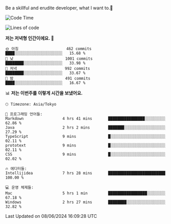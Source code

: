 Be a skillful and erudite developer, what I want to.👶

<!--START_SECTION:waka-->
![Code Time](http://img.shields.io/badge/Code%20Time-867%20hrs%2044%20mins-blue)

![Lines of code](https://img.shields.io/badge/%EC%A0%80%EB%8A%94%20%EC%97%AC%ED%83%9C%EA%B9%8C%EC%A7%80%20-2.3%20million%20%EC%A4%84%EC%9D%98%20%EC%BD%94%EB%93%9C%EB%A5%BC%20%EC%9E%91%EC%84%B1%ED%96%88%EC%96%B4%EC%9A%94.-blue)

**저는 저녁형 인간이에요. 🦉** 

```text
🌞 아침                     462 commits         ████░░░░░░░░░░░░░░░░░░░░░   15.68 % 
🌆 낮　                     1001 commits        ████████░░░░░░░░░░░░░░░░░   33.98 % 
🌃 저녁                     992 commits         ████████░░░░░░░░░░░░░░░░░   33.67 % 
🌙 밤　                     491 commits         ████░░░░░░░░░░░░░░░░░░░░░   16.67 % 
```


📊 **저는 이번주를 이렇게 시간을 보냈어요.** 

```text
🕑︎ Timezone: Asia/Tokyo

💬 프로그래밍 언어들: 
Markdown                 4 hrs 41 mins       ████████████████░░░░░░░░░   62.86 % 
Java                     2 hrs 2 mins        ███████░░░░░░░░░░░░░░░░░░   27.29 % 
TypeScript               9 mins              █░░░░░░░░░░░░░░░░░░░░░░░░   02.11 % 
prototext                9 mins              █░░░░░░░░░░░░░░░░░░░░░░░░   02.11 % 
CSS                      9 mins              █░░░░░░░░░░░░░░░░░░░░░░░░   02.02 % 

🔥 에디터들: 
Intellijidea             7 hrs 28 mins       █████████████████████████   100.00 % 

💻 운영 체제들: 
Mac                      5 hrs 1 min         █████████████████░░░░░░░░   67.18 % 
Windows                  2 hrs 27 mins       ████████░░░░░░░░░░░░░░░░░   32.82 % 
```


 Last Updated on 08/06/2024 16:09:28 UTC
<!--END_SECTION:waka-->
